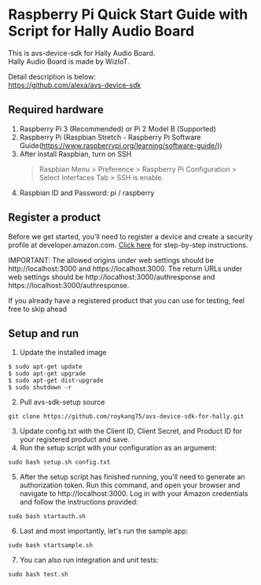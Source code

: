 # Raspberry Pi Quick Start Guide with Script for Hally Audio Board

This is avs-device-sdk for Hally Audio Board.  
Hally Audio Board is made by WizIoT.  

Detail description is below:  
https://github.com/alexa/avs-device-sdk

## Required hardware

1. Raspberry Pi 3 (Recommended) or Pi 2 Model B (Supported)
2. Raspberry Pi (Raspbian Stretch - Raspberry Pi Software Guide(https://www.raspberrypi.org/learning/software-guide/))
3. After install Raspbian, turn on SSH
   > Raspbian Menu > Preference >  Raspberry Pi Configuration > Select Interfaces Tab > SSH is enable.
4. Raspbian ID and Password: pi / raspberry

## Register a product

Before we get started, you'll need to register a device and create a security profile at developer.amazon.com. [Click here](https://github.com/alexa/alexa-avs-sample-app/wiki/Create-Security-Profile) for step-by-step instructions.

IMPORTANT: The allowed origins under web settings should be http://localhost:3000 and https://localhost:3000. The return URLs under web settings should be http://localhost:3000/authresponse and https://localhost:3000/authresponse.

If you already have a registered product that you can use for testing, feel free to skip ahead

## Setup and run
1. Update the installed image
```
$ sudo apt-get update
$ sudo apt-get upgrade
$ sudo apt-get dist-upgrade
$ sudo shutdown -r
```
2. Pull avs-sdk-setup source
```
git clone https://github.com/roykang75/avs-device-sdk-for-hally.git
```

3. Update config.txt with the Client ID, Client Secret, and Product ID for your registered product and save.
4. Run the setup script with your configuration as an argument:
```
sudo bash setup.sh config.txt
```
5. After the setup script has finished running, you'll need to generate an authorization token. Run this command, and open your browser and navigate to http://localhost:3000. Log in with your Amazon credentials and follow the instructions provided:
```
sudo bash startauth.sh
```
6. Last and most importantly, let's run the sample app:
```
sudo bash startsample.sh
```
7. You can also run integration and unit tests:
```
sudo bash test.sh
```